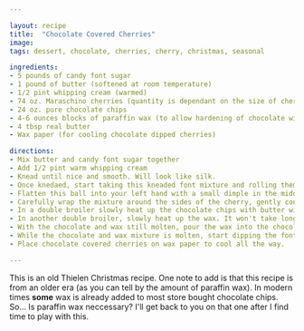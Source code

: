 ```yaml
---

layout: recipe
title:  "Chocolate Covered Cherries"
image: 
tags: dessert, chocolate, cherries, cherry, christmas, seasonal

ingredients:
- 5 pounds of candy font sugar
- 1 pound of butter (softened at room temperature)
- 1/2 pint whipping cream (warmed)
- 74 oz. Maraschino cherries (quantity is dependant on the size of cherries and how much font you wrap around each cherry)
- 24 oz. pure chocolate chips
- 4-6 ounces blocks of paraffin wax (to allow hardening of chocolate with a sheen)
- 4 tbsp real butter
- Wax paper (for cooling chocolate dipped cherries)

directions:
- Mix butter and candy font sugar together
- Add 1/2 pint warm whipping cream
- Knead until nice and smooth. Will look like silk.
- Once knedaed, start taking this kneaded font mixture and rolling them into balls a little larger than your Marachino cherries.
- Flatten this ball into your left hand with a small dimple in the middle for the cherry.
- Carefully wrap the mixture around the sides of the cherry, gently connecting all edges around the cherries stem. Be careful not to remove or damage the stem.
- In a double broiler slowly heat up the chocolate chips with butter with some room left over for the wax.
- In another double broiler, slowly heat up the wax. It won't take long to become molten.
- With the chocolate and wax still molten, pour the wax into the chocolate. Mix slowly and thoroughly.
- While the chocolate and wax mixture is molten, start dipping the font covered cherries.
- Place chocolate covered cherries on wax paper to cool all the way.

---
```

This is an old Thielen Christmas recipe. One note to add is that this recipe is from an older era (as you can tell by the amount of paraffin wax). In modern times **some** wax is already added to most store bought chocolate chips. So... Is paraffin wax neccessary? I'll get back to you on that one after I find time to play with this.